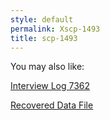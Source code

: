 ```yaml
---
style: default
permalink: Xscp-1493
title: scp-1493
---
```

You may also like:

[Interview Log 7362](http://scp-wiki.net/interview-log-7362)

[Recovered Data File](http://scp-wiki.net/recovered-data-file)
